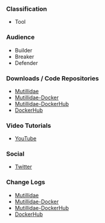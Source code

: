 ### Classification

* <i class="fas fa-tools" style="color:#233e81;"></i> Tool

### Audience

* <i class="fas fa-toolbox" style="color:#233e81;"></i> Builder
* <i class="fas fa-hammer" style="color:#233e81;"></i> Breaker
* <i class="fas fa-shield-alt" style="color:#233e81;"></i> Defender

### Downloads / Code Repositories
* [Mutillidae](https://github.com/webpwnized/mutillidae)
* [Mutillidae-Docker](https://github.com/webpwnized/mutillidae-docker)
* [Mutillidae-DockerHub](https://github.com/webpwnized/mutillidae-dockerhub)
* [DockerHub](https://hub.docker.com/r/webpwnized/mutillidae/)

### Video Tutorials
* [YouTube](https://www.youtube.com/channel/UCPeJcqbi8v46Adk59plaaXg)

### Social
* [Twitter](https://twitter.com/webpwnized)

### Change Logs
* [Mutillidae](https://github.com/webpwnized/mutillidae/tags)
* [Mutillidae-Docker](https://github.com/webpwnized/mutillidae-docker/tags)
* [Mutillidae-DockerHub](https://github.com/webpwnized/mutillidae-dockerhub/tags)
* [DockerHub](https://hub.docker.com/r/webpwnized/mutillidae/tags)
